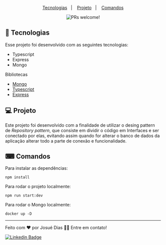 <p align="center">
  <a href="#-tecnologias">Tecnologias</a>&nbsp;&nbsp;&nbsp;|&nbsp;&nbsp;&nbsp;
  <a href="#-projeto">Projeto</a>&nbsp;&nbsp;&nbsp;|&nbsp;&nbsp;&nbsp;
  <a href="#-comandos">Comandos</a>
</p>

<p align="center">
 <img src="https://img.shields.io/static/v1?label=PRs&message=welcome&color=49AA26&labelColor=000000" alt="PRs welcome!" />
</p>

## 🚀 Tecnologias

Esse projeto foi desenvolvido com as seguintes tecnologias:

- Typescript
- Express
- Mongo

Bibliotecas

- [Mongo](https://www.mongodb.com/pt-br)
- [Typescript](https://www.typescriptlang.org/)
- [Express](https://expressjs.com/pt-br/)

## 💻 Projeto
 Este projeto foi desenvolvido com a finalidade de utilizar o desing pattern de *Repository pattern*, que consiste em dividir o código em Interfaces e ser conectado por elas,
 evitando assim quando for alterar o banco de dados da aplicação alterar todo a parte de conexão e funcionalidade.

## ⌨ Comandos

Para instalar as dependências:

``` npm install  ```

Para rodar o projeto localmente: 

``` npm run start:dev  ```

Para rodar o Mongo localmente: 

``` docker up -D  ```

 ---
 
<p>Feito com ❤️ por Josué Dias 👋🏽 Entre em contato!</p>

[![Linkedin Badge](https://img.shields.io/badge/-Josuedias-blue?style=flat-square&logo=Linkedin&logoColor=white&link=https://https://www.linkedin.com/in/nycole-xavier-641271202/)](https://www.linkedin.com/in/josué-dias-271458224/)
